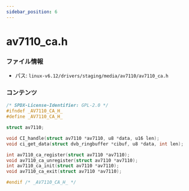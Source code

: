```yaml
---
sidebar_position: 6
---
```

# av7110_ca.h

### ファイル情報

- パス: `linux-v6.12/drivers/staging/media/av7110/av7110_ca.h`

### コンテンツ

```h
/* SPDX-License-Identifier: GPL-2.0 */
#ifndef _AV7110_CA_H_
#define _AV7110_CA_H_

struct av7110;

void CI_handle(struct av7110 *av7110, u8 *data, u16 len);
void ci_get_data(struct dvb_ringbuffer *cibuf, u8 *data, int len);

int av7110_ca_register(struct av7110 *av7110);
void av7110_ca_unregister(struct av7110 *av7110);
int av7110_ca_init(struct av7110 *av7110);
void av7110_ca_exit(struct av7110 *av7110);

#endif /* _AV7110_CA_H_ */

```
